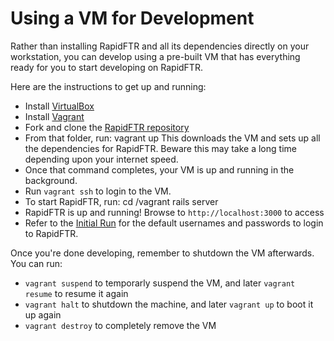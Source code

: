 # Using a VM for Development

Rather than installing RapidFTR and all its dependencies directly on your workstation, you can develop using a pre-built VM that has everything ready for you to start developing on RapidFTR.

Here are the instructions to get up and running:

* Install [VirtualBox](http://virtualbox.org/)
* Install [Vagrant](http://vagrantup.com/)
* Fork and clone the [RapidFTR repository](https://github.com/rapidftr/RapidFTR)
* From that folder, run:
      vagrant up
  This downloads the VM and sets up all the dependencies for RapidFTR. Beware this may take a long time depending upon your internet speed.
* Once that command completes, your VM is up and running in the background.
* Run `vagrant ssh` to login to the VM.
* To start RapidFTR, run:
      cd /vagrant
      rails server
* RapidFTR is up and running! Browse to `http://localhost:3000` to access
* Refer to the [Initial Run](initial-run.md) for the default usernames and passwords to login to RapidFTR.

Once you're done developing, remember to shutdown the VM afterwards. You can run:

* `vagrant suspend` to temporarly suspend the VM, and later `vagrant resume` to resume it again
* `vagrant halt` to shutdown the machine, and later `vagrant up` to boot it up again
* `vagrant destroy` to completely remove the VM
